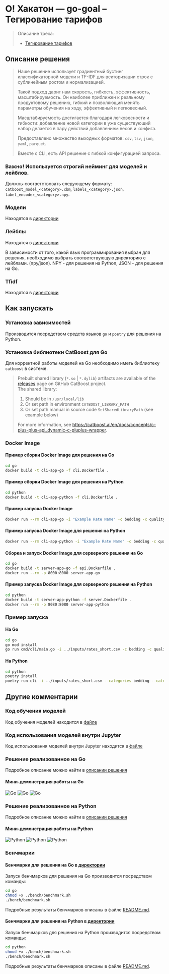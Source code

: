 # О! Хакатон — go-goal – Тегирование тарифов

> Описание трека:
>
> - [Тегирование тарифов](https://docs.ostrovok.tech/s/hackathon-track-2)

## Описание решения

> Наше решение использует градиентный бустинг классификаторной модели и TF-IDF для векторизации строк с сублинейным ростом и нормализацией.
>
> Такой подход дарит нам скорость, гибкость, эффективность, масштабируемость. Он наиболее приближен к реальному продуктовому решению, гибкий и позволяющий менять параметры обучения на ходу, эффективный и легковесный.
>
> Масштабируемость достигается благодаря легковесности и гибкости: добавление новой категории в уже существующий набор делается в пару действий добавлением весов и конфига.
>
> Предоставлено множество выходных форматов: `csv`, `tsv`, `json`, `yaml`, `parquet`.
>
> Вместе с CLI, есть API решение с гибкой конфигурацией запроса.

### Важно! Используется строгий нейминг для моделей и лейблов.

Должны соответствовать следующему формату: `catboost_model_<category>.cbm`, `labels_<category>.json`, `label_encoder_<category>.npy`.

### Модели

Находятся в [директории](./artifacts/cbm)

### Лейблы

Находятся в [директории](./artifacts/labels)

В зависимости от того, какой язык программирования выбран для решения, необходимо выбрать соответствующую директорию с лейблами. (npy/json).
NPY - для решения на Python, JSON - для решения на Go.

### Tfidf

Находятся в [директории](./artifacts/tfidf)

## Как запускать

### Установка зависимостей

Производится посредством средств языков `go` и `poetry` для решения на Python.

### Установка библиотеки CatBoost для Go

Для корректной работы моделей на Go необходимо иметь библиотеку `catboost` в системе.

> Prebuilt shared library (`*.so` | `*.dylib`) artifacts are available of the [releases](https://github.com/catboost/catboost/releases) page on GitHub CatBoost project.\
> The shared library:
>
> 1. Should be in `/usr/local/lib`
> 2. Or set path in environment `CATBOOST_LIBRARY_PATH`
> 3. Or set path manual in source code `SetSharedLibraryPath` (see example below)
>
> For more information, see <https://catboost.ai/en/docs/concepts/c-plus-plus-api_dynamic-c-pluplus-wrapper>.

### Docker Image

#### Пример сборки Docker Image для решения на Go

```bash
cd go
docker build -t cli-app-go -f cli.Dockerfile .
```

#### Пример сборки Docker Image для решения на Python

```bash
cd python
docker build -t cli-app-python -f cli.Dockerfile .
```

#### Пример запуска Docker Image

```bash
docker run --rm cli-app-go -i "Example Rate Name" -c bedding -c quality
```

#### Пример запуска Docker Image для решения на Python

```bash
docker run --rm cli-app-python -i "Example Rate Name" -c bedding -c quality
```

#### Сборка и запуск Docker Image для серверного решения на Go

```bash
cd go
docker build -t server-app-go -f api.Dockerfile .
docker run --rm -p 8000:8000 server-app-go
```

#### Пример запуска Docker Image для серверного решения на Python

```bash
cd python
docker build -t server-app-python -f server.Dockerfile .
docker run --rm -p 8080:8080 server-app-python
```

### Пример запуска

#### На Go

```bash
cd go
go mod install
go run cmd/cli/main.go -i ../inputs/rates_short.csv -c bedding -c quality
```

#### На Python

```bash
cd python
poetry install
poetry run cli -i ../inputs/rates_short.csv --categories bedding --categories quality
```

## Другие комментарии

### Код обучения моделей

Код обучения моделей находится в [файле](./python/notebooks/data_analysis.ipynb)

### Код использования моделей внутри Jupyter

Код использования моделей внутри Jupyter находится в [файле](./python/notebooks/model_evaluation.ipynb)

### Решение реализованное на Go

Подробное описание можно найти в [описании решения](./go/README.md)

#### Мини-демонстрация работы на Go

![Go](./go/docs/file.gif)
![Go](./go/docs/stdout.gif)
![Go](./go/docs/format.gif)

### Решение реализованное на Python

Подробное описание можно найти в [описании решения](./python/README.md)

#### Мини-демонстрация работы на Python

![Python](./python/docs/stdout.gif)
![Python](./python/docs/file.gif)
![Python](./python/docs/format.gif)

### Бенчмарки

#### Бенчмарки для решения на Go в [директории](./go/bench)

Запуск бенчмарков для решения на Go производится посредством команды:

```bash
cd go
chmod +x ./bench/benchmark.sh
./bench/benchmark.sh
```

Подробные результаты бенчмарков описаны в файле [README.md](./go/bench/README.md).

#### Бенчмарки для решения на Python в [директории](./python/bench)

Запуск бенчмарков для решения на Python производится посредством команды:

```bash
cd python
chmod +x ./bench/benchmark.sh
./bench/benchmark.sh
```

Подробные результаты бенчмарков описаны в файле [README.md](./python/bench/README.md).
